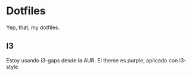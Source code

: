 # Dotfiles

Yep, that, my dotfiles.


## I3

Estoy usando i3-gaps desde la AUR.
El theme es purple, aplicado con i3-style
